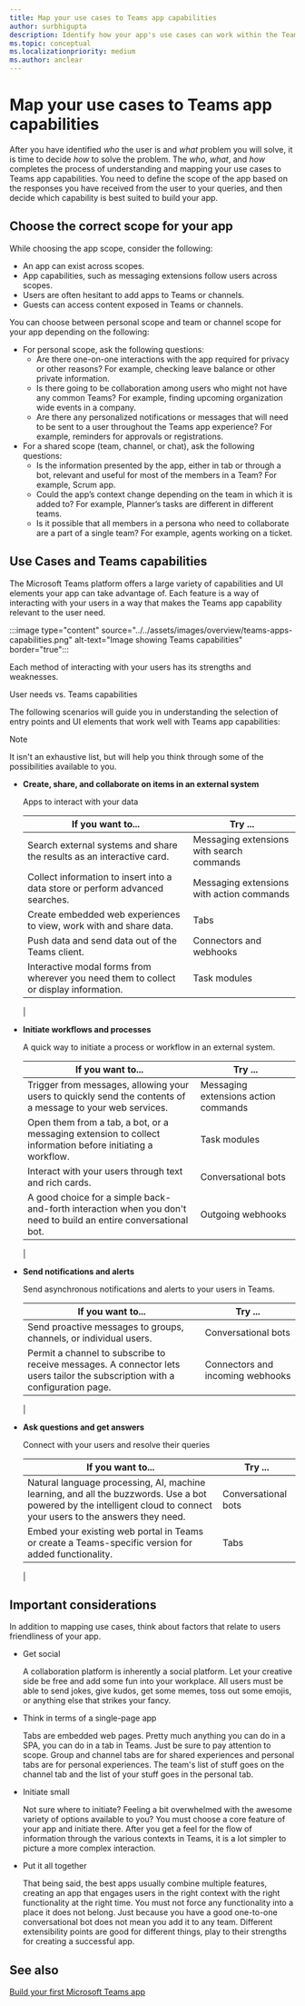 ```yaml
---
title: Map your use cases to Teams app capabilities
author: surbhigupta
description: Identify how your app's use cases can work within the Teams experience.
ms.topic: conceptual
ms.localizationpriority: medium
ms.author: anclear
---
```

# Map your use cases to Teams app capabilities

After you have identified *who* the user is and *what* problem you will solve, it is time to decide *how* to solve the problem. The *who*, *what*, and *how* completes the process of understanding and mapping your use cases to Teams app capabilities. You need to define the scope of the app based on the responses you have received from the user to your queries, and then decide which capability is best suited to build your app.

## Choose the correct scope for your app

While choosing the app scope, consider the following:

* An app can exist across scopes.
* App capabilities, such as messaging extensions follow users across scopes.
* Users are often hesitant to add apps to Teams or channels.
* Guests can access content exposed in Teams or channels.

You can choose between personal scope and team or channel scope for your app depending on the following:

* For personal scope, ask the following questions:
  * Are there one-on-one interactions with the app required for privacy or other reasons? For example, checking leave balance or other private information.
  * Is there going to be collaboration among users who might not have any common Teams? For example, finding upcoming organization wide events in a company.
  * Are there any personalized notifications or messages that will need to be sent to a user throughout the Teams app experience? For example, reminders for approvals or registrations.
* For a shared scope (team, channel, or chat), ask the following questions:
  * Is the information presented by the app, either in tab or through a bot, relevant and useful for most of the members in a Team? For example, Scrum app.
  * Could the app’s context change depending on the team in which it is added to? For example, Planner’s tasks are different in different teams. 
  * Is it possible that all members in a persona who need to collaborate are a part of a single team? For example, agents working on a ticket.

## Use Cases and Teams capabilities

The Microsoft Teams platform offers a large variety of capabilities and UI elements your app can take advantage of. Each feature is a way of interacting with your users in a way that makes the Teams app capability relevant to the user need.

:::image type="content" source="../../assets/images/overview/teams-apps-capabilities.png" alt-text="Image showing Teams capabilities" border="true":::

Each method of interacting with your users has its strengths and weaknesses.

User needs vs. Teams capabilities  

The following scenarios will guide you in understanding the selection of entry points and UI elements that work well with Teams app capabilities:

> [!NOTE]
> It isn't an exhaustive list, but will help you think through some of the possibilities available to you.

- **Create, share, and collaborate on items in an external system**

    Apps to interact with your data

    | **If you want to...** | **Try ...** |
    | --- | --- |
    | Search external systems and share the results as an interactive card. | Messaging extensions with search commands |
    | Collect information to insert into a data store or perform advanced searches. | Messaging extensions with action commands |
    | Create embedded web experiences to view, work with and share data. | Tabs |
    | Push data and send data out of the Teams client. | Connectors and webhooks|
    | Interactive modal forms from wherever you need them to collect or display information. | Task modules |
    |

- **Initiate workflows and processes**

    A quick way to initiate a process or workflow in an external system.

    | **If you want to...** | **Try ...** |
    | --- | --- |
    | Trigger from messages, allowing your users to quickly send the contents of a message to your web services. | Messaging extensions action commands |
    | Open them from a tab, a bot, or a messaging extension to collect information before initiating a workflow. | Task modules |
    | Interact with your users through text and rich cards. | Conversational bots |
    | A good choice for a simple back-and-forth interaction when you don't need to build an entire conversational bot. |  Outgoing webhooks |
    |

- **Send notifications and alerts**

    Send asynchronous notifications and alerts to your users in Teams.
    
    | **If you want to...** | **Try ...** |
    | --- | --- |
    | Send proactive messages to groups, channels, or individual users. | Conversational bots |
    | Permit a channel to subscribe to receive messages. A connector lets users tailor the subscription with a configuration page. | Connectors and incoming webhooks |
    |

- **Ask questions and get answers**

    Connect with your users and resolve their queries
    
    | **If you want to...** | **Try ...** |
    | --- | --- |
    | Natural language processing, AI, machine learning, and all the buzzwords. Use a bot powered by the intelligent cloud to connect your users to the answers they need. | Conversational bots |
    | Embed your existing web portal in Teams or create a Teams-specific version for added functionality. | Tabs |
    |

## Important considerations

In addition to mapping use cases, think about factors that relate to users friendliness of your app.

- Get social

    A collaboration platform is inherently a social platform. Let your creative side be free and add some fun into your workplace. All users must be able to send jokes, give kudos, get some memes, toss out some emojis, or anything else that strikes your fancy.

- Think in terms of a single-page app

    Tabs are embedded web pages. Pretty much anything you can do in a SPA, you can do in a tab in Teams. Just be sure to pay attention to scope. Group and channel tabs are for shared experiences and personal tabs are for personal experiences. The team's list of stuff goes on the channel tab and the list of your stuff goes in the personal tab.

- Initiate small

    Not sure where to initiate? Feeling a bit overwhelmed with the awesome variety of options available to you? You must choose a core feature of your app and initiate there. After you get a feel for the flow of information through the various contexts in Teams, it is a lot simpler to picture a more complex interaction.

- Put it all together

    That being said, the best apps usually combine multiple features, creating an app that engages users in the right context with the right functionality at the right time. You must not force any functionality into a place it does not belong. Just because you have a good one-to-one conversational bot does not mean you add it to any team. Different extensibility points are good for different things, play to their strengths for creating a successful app.

## See also

[Build your first Microsoft Teams app](../../get-started/get-started-overview.md)
